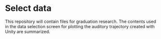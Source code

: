 # Select data
This repository will contain files for graduation research.
The contents used in the data selection screen for plotting the auditory trajectory created with Unity are summarized.
